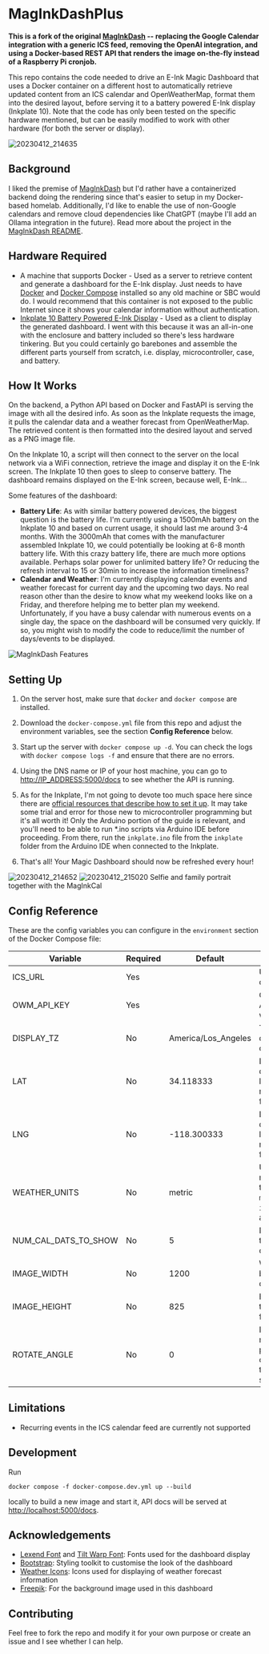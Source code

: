 # MagInkDashPlus

**This is a fork of the original [MagInkDash](https://github.com/speedyg0nz/MagInkDash) -- replacing the Google Calendar integration with a generic ICS feed, removing the OpenAI integration, and using a Docker-based REST API that renders the image on-the-fly instead of a Raspberry Pi cronjob.**

This repo contains the code needed to drive an E-Ink Magic Dashboard that uses a Docker container on a different host to automatically retrieve updated content from an ICS calendar and OpenWeatherMap, format them into the desired layout, before serving it to a battery powered E-Ink display (Inkplate 10). Note that the code has only been tested on the specific hardware mentioned, but can be easily modified to work with other hardware (for both the server or display).

![20230412_214635](https://user-images.githubusercontent.com/5581989/231482915-154db674-9301-465d-8352-d2c4400093eb.JPG)

## Background

I liked the premise of [MagInkDash](https://github.com/speedyg0nz/MagInkDash) but I'd rather have a containerized backend doing the rendering since that's easier to setup in my Docker-based homelab. Additionally, I'd like to enable the use of non-Google calendars and remove cloud dependencies like ChatGPT (maybe I'll add an Ollama integration in the future). Read more about the project in the [MagInkDash README](https://github.com/speedyg0nz/MagInkDash#background).

## Hardware Required

* A machine that supports Docker - Used as a server to retrieve content and generate a dashboard for the E-Ink display. Just needs to have [Docker](https://docs.docker.com/get-started/get-docker/) and [Docker Compose](https://docs.docker.com/compose/) installed so any old machine or SBC would do. I would recommend that this container is not exposed to the public Internet since it shows your calendar information without authentication.
* [Inkplate 10 Battery Powered E-Ink Display](https://soldered.com/product/soldered-inkplate-10-9-7-e-paper-board-with-enclosure-copy/) - Used as a client to display the generated dashboard. I went with this because it was an all-in-one with the enclosure and battery included so there's less hardware tinkering. But you could certainly go barebones and assemble the different parts yourself from scratch, i.e. display, microcontroller, case, and battery.

## How It Works

On the backend, a Python API based on Docker and FastAPI is serving the image with all the desired info. As soon as the Inkplate requests the image, it pulls the calendar data and a weather forecast from OpenWeatherMap. The retrieved content is then formatted into the desired layout and served as a PNG image file.

On the Inkplate 10, a script will then connect to the server on the local network via a WiFi connection, retrieve the image and display it on the E-Ink screen. The Inkplate 10 then goes to sleep to conserve battery. The dashboard remains displayed on the E-Ink screen, because well, E-Ink...

Some features of the dashboard: 
- **Battery Life**: As with similar battery powered devices, the biggest question is the battery life. I'm currently using a 1500mAh battery on the Inkplate 10 and based on current usage, it should last me around 3-4 months. With the 3000mAh that comes with the manufacturer assembled Inkplate 10, we could potentially be looking at 6-8 month battery life. With this crazy battery life, there are much more options available. Perhaps solar power for unlimited battery life? Or reducing the refresh interval to 15 or 30min to increase the information timeliness?
- **Calendar and Weather**: I'm currently displaying calendar events and weather forecast for current day and the upcoming two days. No real reason other than the desire to know what my weekend looks like on a Friday, and therefore helping me to better plan my weekend. Unfortunately, if you have a busy calendar with numerous events on a single day, the space on the dashboard will be consumed very quickly. If so, you might wish to modify the code to reduce/limit the number of days/events to be displayed.

![MagInkDash Features](https://user-images.githubusercontent.com/5581989/231484018-6ff6a883-3226-42c7-a387-fcef7ee9d49c.png)

## Setting Up 

1. On the server host, make sure that `docker` and `docker compose` are installed.

2. Download the `docker-compose.yml` file from this repo and adjust the environment variables, see the section **Config Reference** below.

3. Start up the server with `docker compose up -d`. You can check the logs with `docker compose logs -f` and ensure that there are no errors.

4. Using the DNS name or IP of your host machine, you can go to  <http://IP_ADDRESS:5000/docs> to see whether the API is running.

5. As for the Inkplate, I'm not going to devote too much space here since there are [official resources that describe how to set it up](https://inkplate.readthedocs.io/en/latest/get-started.html). It may take some trial and error for those new to microcontroller programming but it's all worth it! Only the Arduino portion of the guide is relevant, and you'll need to be able to run *.ino scripts via Arduino IDE before proceeding. From there, run the `inkplate.ino` file from the `inkplate` folder from the Arduino IDE when connected to the Inkplate.

6. That's all! Your Magic Dashboard should now be refreshed every hour! 

![20230412_214652](https://user-images.githubusercontent.com/5581989/231485348-35d7e0df-034e-49aa-8500-223b2b3bdcc0.JPG)
![20230412_215020](https://user-images.githubusercontent.com/5581989/231484068-aa6ce877-1e0a-49fe-b47e-7c024752f42c.JPG)
Selfie and family portrait together with the MagInkCal

## Config Reference

These are the config variables you can configure in the `environment` section of the Docker Compose file:

Variable | Required | Default | Description
--- | --- | --- | ---
ICS_URL | Yes | | URL of the ICS calendar feed
OWM_API_KEY | Yes | | OpenWeatherMap API key to retrieve weather forecast
DISPLAY_TZ | No | America/Los_Angeles | Time zone for displaying the calendar
LAT | No | 34.118333 | Latitude in decimal of the location to retrieve weather forecast for
LNG | No | -118.300333 | Longitude in decimal of the location to retrieve weather forecast for
WEATHER_UNITS | No | metric | Units of measurement for the temperature, `metric` and `imperial` units are available
NUM_CAL_DATS_TO_SHOW | No | 5 | Number of days to show from the calendar
IMAGE_WIDTH | No | 1200 | Width of image to be generated for display
IMAGE_HEIGHT | No | 825 | Height of image to be generated for display
ROTATE_ANGLE | No | 0 | If image is rendered in portrait orientation, angle to rotate to fit screen

## Limitations

* Recurring events in the ICS calendar feed are currently not supported

## Development

Run

```shell
docker compose -f docker-compose.dev.yml up --build
```

locally to build a new image and start it, API docs will be served at <http://localhost:5000/docs>.

## Acknowledgements

- [Lexend Font](https://fonts.google.com/specimen/Lexend) and [Tilt Warp Font](https://fonts.google.com/specimen/Tilt+Warp): Fonts used for the dashboard display
- [Bootstrap](https://getbootstrap.com/): Styling toolkit to customise the look of the dashboard
- [Weather Icons](https://erikflowers.github.io/weather-icons/): Icons used for displaying of weather forecast information
- [Freepik](https://www.freepik.com/): For the background image used in this dashboard
  
## Contributing

Feel free to fork the repo and modify it for your own purpose or create an issue and I see whether I can help.

